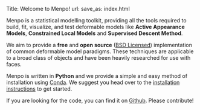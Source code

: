 Title: Welcome to Menpo!
url:
save_as: index.html

Menpo is a statistical modelling toolkit, providing all the tools required to
build, fit, visualize, and test deformable models like
**Active Appearance Models**, **Constrained Local Models** and
**Supervised Descent Method**.

We aim to provide a **free** and **open source**
([BSD Licensed](https://github.com/menpo/menpo/blob/master/LICENSE.txt))
implementation of common deformable model paradigms. These techniques are
applicable to a broad class of objects and have been heavily researched for
use with faces.

Menpo is written in **Python** and we provide a simple and easy method of
installation using [Conda](http://conda.pydata.org/). We suggest you head over
to the [installation instructions]({filename}/pages/installation/index.md)
to get started.

If you are looking for the code, you can find it on
[Github](https://github.com/menpo/menpo). Please contribute!